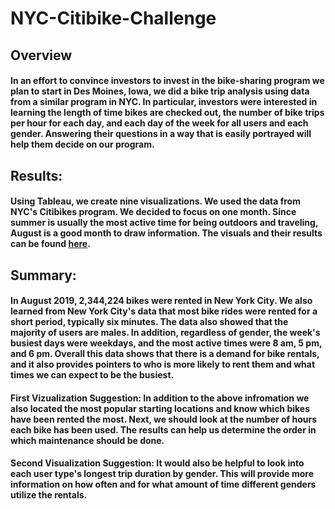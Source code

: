 # NYC-Citibike-Challenge

## Overview

#### In an effort to convince investors to invest in the bike-sharing program we plan to start in Des Moines, Iowa, we did a bike trip analysis using data from a similar program in NYC. In particular, investors were interested in learning the length of time bikes are checked out, the number of bike trips per hour for each day, and each day of the week for all users and each gender. Answering their questions in a way that is easily portrayed will help them decide on our program. 

## Results:

#### Using Tableau, we create nine visualizations. We used the data from NYC's Citibikes program. We decided to focus on one month. Since summer is usually the most active time for being outdoors and traveling, August is a good month to draw information. The visuals and their results can be found [here](https://public.tableau.com/views/NYCCitibike-NYCCitibikeChallengeStory/NYCCitibikeDataStory?:language=en-US&publish=yes&:display_count=n&:origin=viz_share_link "Link to visuals").

## Summary:

#### In August 2019, 2,344,224 bikes were rented in New York City. We also learned from New York City's data that most bike rides were rented for a short period, typically six minutes. The data also showed that the majority of users are males. In addition, regardless of gender, the week's busiest days were weekdays, and the most active times were 8 am, 5 pm, and 6 pm. Overall this data shows that there is a demand for bike rentals, and it also provides pointers to who is more likely to rent them and what times we can expect to be the busiest. 

#### First Vizualization Suggestion: In addition to the above infromation we also located the most popular starting locations and know which bikes have been rented the most. Next, we should look at the number of hours each bike has been used. The results can help us determine the order in which maintenance should be done.

#### Second Visualization Suggestion: It would also be helpful to look into each user type's longest trip duration by gender. This will provide more information on how often and for what amount of time different genders utilize the rentals. 



